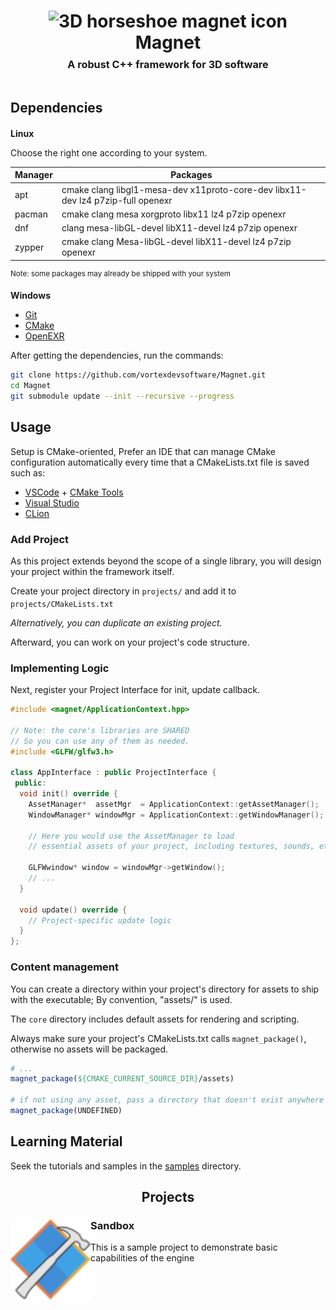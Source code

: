 
<h1 align="center">
<img src="https://vortex-dev.com/assets/img/magnet.png" alt="3D horseshoe magnet icon" width="128"/><br>
Magnet<br>
<sup><sup><sub>A robust C++ framework for 3D software</sub></sup></sup></h2>

## Dependencies
**Linux**
<sup>

Choose the right one according to your system.

</sup>

| Manager| Packages |
| - | - |
| apt | cmake clang libgl1-mesa-dev x11proto-core-dev libx11-dev lz4 p7zip-full openexr |
| pacman | cmake clang mesa xorgproto libx11 lz4 p7zip openexr |
| dnf | clang mesa-libGL-devel libX11-devel lz4 p7zip openexr |
| zypper | cmake clang Mesa-libGL-devel libX11-devel lz4 p7zip openexr |

<sup>Note: some packages may already be shipped with your system</sup>

**Windows**
- [Git](https://git-scm.com/)
- [CMake](https://cmake.org/)
- [OpenEXR](https://openexr.com/en/latest/install.html)

After getting the dependencies, run the commands:

```sh
git clone https://github.com/vortexdevsoftware/Magnet.git
cd Magnet
git submodule update --init --recursive --progress
```

## Usage
Setup is CMake-oriented, Prefer an IDE that can manage CMake configuration automatically every time that a CMakeLists.txt file is saved such as:

- [VSCode](https://code.visualstudio.com/) + [CMake Tools](https://marketplace.visualstudio.com/items?itemName=ms-vscode.cmake-tools)
- [Visual Studio](https://visualstudio.microsoft.com/)
- [CLion](https://www.jetbrains.com/clion/)

### Add Project
As this project extends beyond the scope of a single library, you will design your project within the framework itself.

Create your project directory in `projects/` and add it to `projects/CMakeLists.txt`
<sup>

*Alternatively, you can duplicate an existing project.*

</sup>

Afterward, you can work on your project's code structure.

### Implementing Logic

Next, register your Project Interface for init, update callback.
```cpp
#include <magnet/ApplicationContext.hpp>

// Note: the core's libraries are SHARED
// So you can use any of them as needed.
#include <GLFW/glfw3.h>

class AppInterface : public ProjectInterface {
 public:
  void init() override {
    AssetManager*  assetMgr  = ApplicationContext::getAssetManager();
    WindowManager* windowMgr = ApplicationContext::getWindowManager();

    // Here you would use the AssetManager to load
    // essential assets of your project, including textures, sounds, etc.

    GLFWwindow* window = windowMgr->getWindow();
    // ...
  }

  void update() override {
    // Project-specific update logic
  }
};
```

### Content management
You can create a directory within your project's directory for assets to ship with the executable; By convention, "assets/" is used.  

The `core` directory includes default assets for rendering and scripting.

Always make sure your project's CMakeLists.txt calls `magnet_package()`, otherwise no assets will be packaged.

```cmake
# ...
magnet_package(${CMAKE_CURRENT_SOURCE_DIR}/assets) 

# if not using any asset, pass a directory that doesn't exist anywhere instead:
magnet_package(UNDEFINED)
```

## Learning Material

Seek the tutorials and samples in the [samples](samples/) directory.

<h2 align="center">Projects</h2>

### Sandbox <img src="samples/sandbox/assets/icon.png" alt="icon" width="128" height="128" align="left" valign="middle">
This is a sample project to demonstrate basic capabilities of the engine